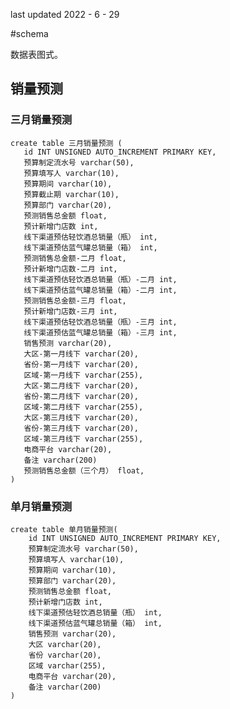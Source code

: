 last updated 2022 - 6 - 29

#schema

数据表图式。

## 销量预测

### 三月销量预测

    create table 三月销量预测 (
       id INT UNSIGNED AUTO_INCREMENT PRIMARY KEY,
       预算制定流水号 varchar(50),
       预算填写人 varchar(10),
       预算期间 varchar(10),
       预算截止期 varchar(10),
       预算部门 varchar(20),
       预测销售总金额 float,
       预计新增门店数 int,
       线下渠道预估轻饮酒总销量（瓶） int,
       线下渠道预估蓝气罐总销量（箱） int,
       预测销售总金额-二月 float,
       预计新增门店数-二月 int,
       线下渠道预估轻饮酒总销量（瓶）-二月 int,
       线下渠道预估蓝气罐总销量（箱）-二月 int,
       预测销售总金额-三月 float,
       预计新增门店数-三月 int,
       线下渠道预估轻饮酒总销量（瓶）-三月 int,
       线下渠道预估蓝气罐总销量（箱）-三月 int,
       销售预测 varchar(20),
       大区-第一月线下 varchar(20),
       省份-第一月线下 varchar(20),
       区域-第一月线下 varchar(255),
       大区-第二月线下 varchar(20),
       省份-第二月线下 varchar(20),
       区域-第二月线下 varchar(255),
       大区-第三月线下 varchar(20),
       省份-第三月线下 varchar(20),
       区域-第三月线下 varchar(255),
       电商平台 varchar(20),
       备注 varchar(200)
       预测销售总金额（三个月） float,
    )
    
    
### 单月销量预测
    
    create table 单月销量预测(
        id INT UNSIGNED AUTO_INCREMENT PRIMARY KEY,
        预算制定流水号 varchar(50),
        预算填写人 varchar(10),
        预算期间 varchar(10),
        预算部门 varchar(20),
        预测销售总金额 float,
        预计新增门店数 int,
        线下渠道预估轻饮酒总销量（瓶） int,
        线下渠道预估蓝气罐总销量（箱） int,
        销售预测 varchar(20),
        大区 varchar(20),
        省份 varchar(20),
        区域 varchar(255),
        电商平台 varchar(20),
        备注 varchar(200)
    )
       





